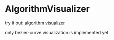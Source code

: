 # AlgorithmVisualizer
try it out: <a href='https://algorithmvisualizer.herokuapp.com'>algorithm visualizer</a>

only bezier-curve visualization is implemented yet
